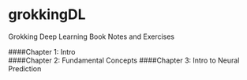 # grokkingDL
Grokking Deep Learning Book Notes and Exercises 


####Chapter 1: Intro  
####Chapter 2: Fundamental Concepts
####Chapter 3: Intro to Neural Prediction